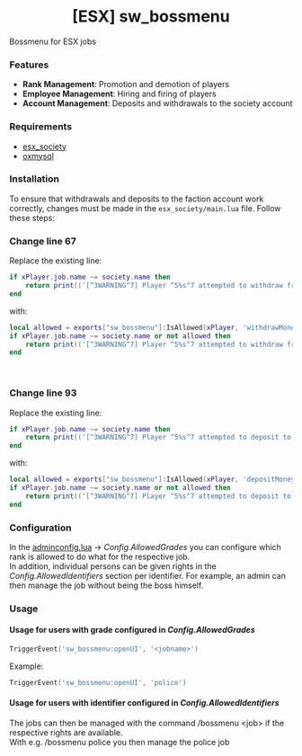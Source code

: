 
<h1 align="center">[ESX] sw_bossmenu</h3>
Bossmenu for ESX jobs

### Features

- **Rank Management**: Promotion and demotion of players
- **Employee Management**: Hiring and firing of players
- **Account Management**: Deposits and withdrawals to the society account

### Requirements
- [esx_society](https://github.com/esx-framework/esx_society)
- [oxmysql](https://github.com/overextended/oxmysql)

### Installation
To ensure that withdrawals and deposits to the faction account work correctly, changes must be made in the `esx_society/main.lua` file. Follow these steps: 
<br><h3>Change line 67</h3>
Replace the existing line:
```lua
if xPlayer.job.name ~= society.name then
    return print(('[^3WARNING^7] Player ^5%s^7 attempted to withdraw from society - ^5%s^7!'):format(source, society.name))
end
```
with:
```lua
local allowed = exports["sw_bossmenu"]:IsAllowed(xPlayer, 'withdrawMoney')
if xPlayer.job.name ~= society.name or not allowed then
    return print(('[^3WARNING^7] Player ^5%s^7 attempted to withdraw from society - ^5%s^7!'):format(source, society.name))
end
```

<br><h3>Change line 93</h3>
Replace the existing line:
```lua
if xPlayer.job.name ~= society.name then
    return print(('[^3WARNING^7] Player ^5%s^7 attempted to deposit to society - ^5%s^7!'):format(source, society.name))
end
```
with:
```lua
local allowed = exports["sw_bossmenu"]:IsAllowed(xPlayer, 'depositMoney')
if xPlayer.job.name ~= society.name or not allowed then
    return print(('[^3WARNING^7] Player ^5%s^7 attempted to deposit to society - ^5%s^7!'):format(source, society.name))
end
```

### Configuration
In the [adminconfig.lua](./adminconfig.lua) -> _Config.AllowedGrades_ you can configure which rank is allowed to do what for the respective job.<br>
In addition, individual persons can be given rights in the _Config.AllowedIdentifiers_ section per identifier.
For example, an admin can then manage the job without being the boss himself.

### Usage
#### Usage for users with grade configured in  _Config.AllowedGrades_
```lua
TriggerEvent('sw_bossmenu:openUI', '<jobname>')
```
Example:
```lua
TriggerEvent('sw_bossmenu:openUI', 'police')
```

#### Usage for users with identifier configured in  _Config.AllowedIdentifiers_
The jobs can then be managed with the command /bossmenu &lt;job&gt; if the respective rights are available.<br>
With e.g. /bossmenu police you then manage the police job

